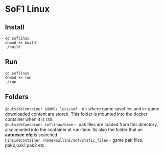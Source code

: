 # SoF1 Linux
## Install
`cd soflinux`  
`chmod +x build`  
`./build`  

## Run
`cd soflinux`  
`chmod +x run`  
`./run`  
## Folders
`@outsideContainer $HOME/.loki/sof` - dir where game savefiles and in-game downloaded content are stored. This folder is mounted into the docker container when it is ran.  
`@outsideContainer soflinux/base` - .pak files are loaded from this directory, also monted into the container at run-time. Its also the folder that an **autoexec.cfg** is searched.  
`@insideContainer /home/mullins/sof/static_files` - game pak files, pak0,pak1,pak2 etc.  


